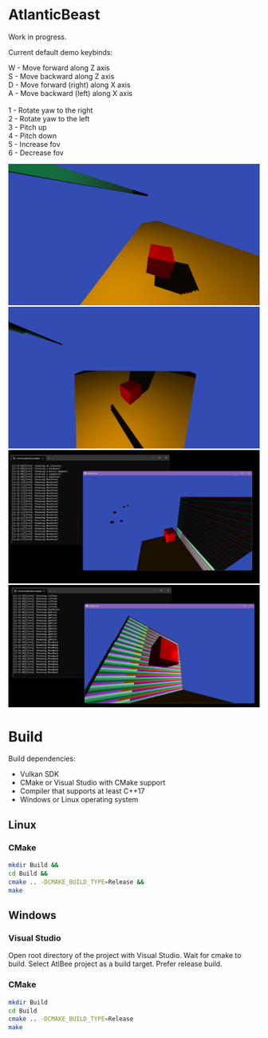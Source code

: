 # AtlanticBeast

Work in progress.

Current default demo keybinds:

W - Move forward along Z axis<br>
S - Move backward along Z axis<br>
D - Move forward (right) along X axis<br>
A - Move backward (left) along X axis<br>
<br>
1 - Rotate yaw to the right<br>
2 - Rotate yaw to the left<br>
3 - Pitch up<br>
4 - Pitch down<br>
5 - Increase fov<br>
6 - Decrease fov<br>





![alt text](https://github.com/Im-Bee/AtlanticBeast/blob/master/Docs/screenshot01.jpg?raw=true)
![alt text](https://github.com/Im-Bee/AtlanticBeast/blob/master/Docs/screenshot02.jpg?raw=true)
![alt text](https://github.com/Im-Bee/AtlanticBeast/blob/master/Docs/ReadMeScreenshot.jpg?raw=true)
![alt text](https://github.com/Im-Bee/AtlanticBeast/blob/master/Docs/ReadMeScreenshot2.jpg?raw=true)

# Build

Build dependencies:
  - Vulkan SDK
  - CMake or Visual Studio with CMake support
  - Compiler that supports at least C++17
  - Windows or Linux operating system

## Linux

### CMake

``` sh
mkdir Build &&
cd Build &&
cmake .. -DCMAKE_BUILD_TYPE=Release &&
make 
```

## Windows

### Visual Studio 

Open root directory of the project with Visual Studio. Wait for cmake to build. Select AtlBee project as a build target.
Prefer release build.

### CMake

``` sh
mkdir Build
cd Build
cmake .. -DCMAKE_BUILD_TYPE=Release
make 
```
